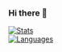 ### Hi there 👋
[![Stats](https://github-readme-stats.vercel.app/api?username=Daniagui12&show_icons=true&theme=city_lights)](https://github.com/Daniagui12/github-readme-stats)
<br>
[![Languages](https://github-readme-stats.vercel.app/api/top-langs/?username=Daniagui12&layout=compact&theme=city_lights)](https://github.com/Daniagui12/github-readme-stats)
<!--
**Daniagui12/Daniagui12** is a ✨ _special_ ✨ repository because its `README.md` (this file) appears on your GitHub profile.

Here are some ideas to get you started:

- 🔭 I’m currently working on ...
- 🌱 I’m currently learning ...
- 👯 I’m looking to collaborate on ...
- 🤔 I’m looking for help with ...
- 💬 Ask me about ...
- 📫 How to reach me: ...
- 😄 Pronouns: ...
- ⚡ Fun fact: ...
-->
